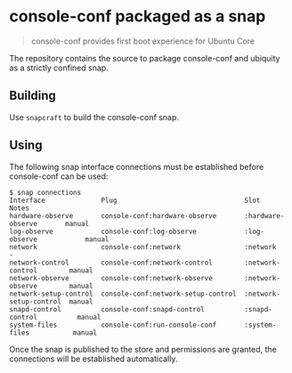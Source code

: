# console-conf packaged as a snap

> console-conf provides first boot experience for Ubuntu Core

The repository contains the source to package console-conf and ubiquity
as a strictly confined snap.


## Building

Use `snapcraft` to build the console-conf snap.

## Using

The following snap interface connections must be established before console-conf
can be used:

```
$ snap connections
Interface              Plug                                Slot                    Notes
hardware-observe       console-conf:hardware-observe       :hardware-observe       manual
log-observe            console-conf:log-observe            :log-observe            manual
network                console-conf:network                :network                -
network-control        console-conf:network-control        :network-control        manual
network-observe        console-conf:network-observe        :network-observe        manual
network-setup-control  console-conf:network-setup-control  :network-setup-control  manual
snapd-control          console-conf:snapd-control          :snapd-control          manual
system-files           console-conf:run-console-conf       :system-files           manual
```

Once the snap is published to the store and permissions are granted, the
connections will be established automatically.
